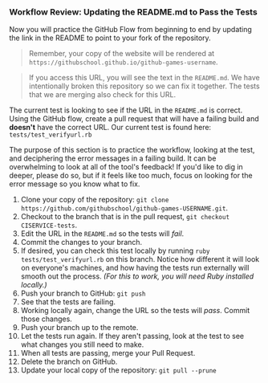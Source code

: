 ### Workflow Review: Updating the README.md to Pass the Tests

Now you will practice the GitHub Flow from beginning to end by updating the link in the README to point to your fork of the repository.

> Remember, your copy of the website will be rendered at `https://githubschool.github.io/github-games-username`.

> If you access this URL, you will see the text in the `README.md`. We have intentionally broken this repository so we can fix it together. The tests that we are merging also check for this URL.

The current test is looking to see if the URL in the `README.md` is correct. Using the GitHub flow, create a pull request that will have a failing build and **doesn't** have the correct URL. Our current test is found here: `tests/test_verifyurl.rb`

The purpose of this section is to practice the workflow, looking at the test, and deciphering the error messages in a failing build. It can be overwhelming to look at all of the tool's feedback! If you'd like to dig in deeper, please do so, but if it feels like too much, focus on looking for the error message so you know what to fix.


1. Clone your copy of the repository: `git clone https://github.com/githubschool/github-games-USERNAME.git`.
1. Checkout to the branch that is in the pull request, `git checkout CISERVICE-tests`.
1. Edit the URL in the `README.md` so the tests will _fail_.
1. Commit the changes to your branch.
1. If desired, you can check this test locally by running `ruby tests/test_verifyurl.rb` on this branch. Notice how different it will look on everyone's machines, and how having the tests run externally will smooth out the process. _(For this to work, you will need Ruby installed locally.)_
1. Push your branch to GitHub: `git push`
1. See that the tests are failing. 
1. Working locally again, change the URL so the tests will _pass_. Commit those changes. 
1. Push your branch up to the remote.
1. Let the tests run again. If they aren't passing, look at the test to see what changes you still need to make.
1. When all tests are passing, merge your Pull Request.
1. Delete the branch on GitHub.
1. Update your local copy of the repository: `git pull --prune`
